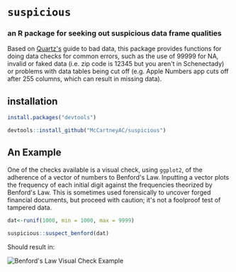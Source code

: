 # `suspicious`
### an R package for seeking out suspicious data frame qualities

Based on [Quartz's](https://github.com/Quartz/bad-data-guide) guide to bad data, this package provides functions for doing data checks for common errors, such as the use of 99999 for NA, invalid or faked data (i.e. zip code is 12345 but you aren't in Schenectady) or problems with data tables being cut off (e.g. Apple Numbers app cuts off after 255 columns, which can result in missing data). 

## installation

````r
install.packages("devtools")

devtools::install_github("McCartneyAC/suspicious")
````


## An Example

One of the checks available is a visual check, using `ggplot2`, of the adherence of a vector of numbers to Benford's Law. Inputting a vector plots the frequency of each initial digit against the frequencies theorized by Benford's Law. This is sometimes used forensically to uncover forged financial documents, but proceed with caution; it's not a foolproof test of tampered data. 

````r
dat<-runif(1000, min = 1000, max = 9999)

suspicious::suspect_benford(dat)
````
Should result in: 


![Benford's Law Visual Check Example](http://people.virginia.edu/~acm9q/img/benford_runif.png) 
